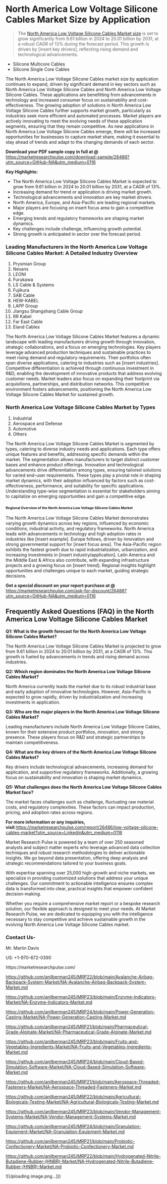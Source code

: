 <h1>North America Low Voltage Silicone Cables Market&nbsp;Size by Application</h1><blockquote><p>The <a href="https://marketresearchpulse.com/download-sample/26486?utm_source=GitHub-NA&amp;utm_medium=0116">North America Low Voltage Silicone Cables Market size</a> is set to grow significantly from 9.61 billion in 2024 to 20.01 billion by 2031, at a robust CAGR of 13% during the forecast period. This growth is driven by [insert key drivers], reflecting rising demand and technological advancements.</p></blockquote><ul><li>Silicone Multicore Cables<li> Silicone Single Core Cables</li></ul><p>The North America Low Voltage Silicone Cables market size by application continues to expand, driven by significant demand in key sectors such as North America Low Voltage Silicone Cables and North America Low Voltage Silicone Cables. These applications are benefitting from advancements in technology and increased consumer focus on sustainability and cost-effectiveness. The growing adoption of solutions in North America Low Voltage Silicone Cables further supports market growth, particularly as industries seek more efficient and automated processes. Market players are actively innovating to meet the evolving needs of these application segments, ensuring that they remain competitive. As new applications in North America Low Voltage Silicone Cables emerge, there will be increased opportunities for businesses to capture market share, making it essential to stay ahead of trends and adapt to the changing demands of each sector.</p><p><strong>Download your PDF sample copy in full at @ </strong><a href="https://marketresearchpulse.com/download-sample/26486?utm_source=GitHub-NA&amp;utm_medium=0116">https://marketresearchpulse.com/download-sample/26486?utm_source=GitHub-NA&amp;utm_medium=0116</a></p><p><strong>Key Highlights: </strong></p><ul><li>The North America Low Voltage Silicone Cables Market is expected to grow from 9.61 billion in 2024 to 20.01 billion by 2031, at a CAGR of 13%.</li><li>Increasing demand for trend or application is driving market growth.</li><li>Technological advancements and innovation are key market drivers.</li><li>North America, Europe, and Asia-Pacific are leading regional markets.</li><li>Major players are focusing on insert focus area to gain a competitive edge.</li><li>Emerging trends and regulatory frameworks are shaping market dynamics.</li><li>Key challenges include challenge, influencing growth potential.</li><li>Strong growth is anticipated in sector over the forecast period.</li></ul><h3>Leading Manufacturers in the North America Low Voltage Silicone Cables Market: A Detailed Industry Overview</h3><ol><li>Prysmian Group</li><li>Nexans</li><li>LEONI</li><li>Furukawa</li><li>LS Cable & Systems</li><li>Fujikura</li><li>SAB Cable</li><li>HEW-KABEL</li><li>LAPP Group</li><li>Jiangsu Shangshang Cable Group</li><li>RR Kabel</li><li>Far East Cable</li><li>Eland Cables</li></ol><div class="flex max-w-full flex-col flex-grow"><div class="min-h-8 text-message flex w-full flex-col items-end gap-2 whitespace-normal break-words [.text-message+&amp;]:mt-5" dir="auto" data-message-author-role="assistant" data-message-id="fd8432e4-4910-450d-b182-61b7bfb0a01f" data-message-model-slug="gpt-4o"><div class="flex w-full flex-col gap-1 empty:hidden first:pt-[3px]"><div class="markdown prose w-full break-words dark:prose-invert light"><p>The North America Low Voltage Silicone Cables Market features a dynamic landscape with leading manufacturers driving growth through innovation, strategic collaborations, and a focus on emerging technologies. Key players leverage advanced production techniques and sustainable practices to meet rising demand and regulatory requirements. Their portfolios often span diverse applications, catering to industries such as [insert industries]. Competitive differentiation is achieved through continuous investment in R&amp;D, enabling the development of innovative products that address evolving customer needs. Market leaders also focus on expanding their footprint via acquisitions, partnerships, and distribution networks. This competitive environment fosters advancements, positioning the North America Low Voltage Silicone Cables Market for sustained growth.</p></div></div></div></div><h3>North America Low Voltage Silicone Cables Market by Types</h3><ol><li>Industrial<li> Aerospace and Defense<li> Automotive<li> Others</li></ol><div class="flex max-w-full flex-col flex-grow"><div class="min-h-8 text-message flex w-full flex-col items-end gap-2 whitespace-normal break-words [.text-message+&amp;]:mt-5" dir="auto" data-message-author-role="assistant" data-message-id="084470be-0bb7-4664-bddf-5156b4f41249" data-message-model-slug="gpt-4o-mini"><div class="flex w-full flex-col gap-1 empty:hidden first:pt-[3px]"><div class="markdown prose w-full break-words dark:prose-invert light"><p>The North America Low Voltage Silicone Cables Market is segmented by types, catering to diverse industry needs and applications. Each type offers unique features and benefits, addressing specific demands within the market. The segmentation allows manufacturers to target distinct customer bases and enhance product offerings. Innovation and technological advancements drive differentiation among types, ensuring tailored solutions for varied end-user requirements. These types play a pivotal role in shaping market dynamics, with their adoption influenced by factors such as cost-effectiveness, performance, and suitability for specific applications. Understanding type-wise segmentation is essential for stakeholders aiming to capitalize on emerging opportunities and gain a competitive edge.</p></div></div></div></div><h3><span style="font-size: 11px;">Regional Overview of the North America Low Voltage Silicone Cables Market</span></h3><div class="flex max-w-full flex-col flex-grow"><div class="min-h-8 text-message flex w-full flex-col items-end gap-2 whitespace-normal break-words [.text-message+&amp;]:mt-5" dir="auto" data-message-author-role="assistant" data-message-id="e9038762-ce64-4e30-91c9-9bd413514231" data-message-model-slug="gpt-4o-mini"><div class="flex w-full flex-col gap-1 empty:hidden first:pt-[3px]"><div class="markdown prose w-full break-words dark:prose-invert light"><p>The North America Low Voltage Silicone Cables Market demonstrates varying growth dynamics across key regions, influenced by economic conditions, industrial activity, and regulatory frameworks. North America leads with advancements in technology and high adoption rates in industries like [insert example]. Europe follows, driven by innovation and strong governmental support for [insert focus area]. The Asia-Pacific region exhibits the fastest growth due to rapid industrialization, urbanization, and increasing investments in [insert industry/application]. Latin America and the Middle East &amp; Africa also contribute, with expanding infrastructure projects and a growing focus on [insert trend]. Regional insights highlight opportunities and challenges unique to each market, guiding strategic decisions.</p></div></div></div></div><p><strong>Get a special discount on your report purchase at @ </strong><a href="https://marketresearchpulse.com/ask-for-discount/26486?utm_source=GitHub-NA&amp;utm_medium=0116">https://marketresearchpulse.com/ask-for-discount/26486?utm_source=GitHub-NA&amp;utm_medium=0116</a></p><h2>Frequently Asked Questions (FAQ) in the North America Low Voltage Silicone Cables Market</h2><p><strong>Q1: What is the growth forecast for the North America Low Voltage Silicone Cables Market?</strong></p><p>The North America Low Voltage Silicone Cables Market is projected to grow from 9.61 billion in 2024 to 20.01 billion by 2031, at a CAGR of 13%. This growth is fueled by advancements in trends and rising demand across industries.</p><p><strong>Q2: Which region dominates the North America Low Voltage Silicone Cables Market?</strong></p><p>North America currently leads the market due to its robust industrial base and early adoption of innovative technologies. However, Asia-Pacific is expected to grow rapidly, driven by industrialization and increasing investments in application.</p><p><strong>Q3: Who are the major players in the North America Low Voltage Silicone Cables Market?</strong></p><p>Leading manufacturers include North America Low Voltage Silicone Cables, known for their extensive product portfolios, innovation, and strong presence. These players focus on R&amp;D and strategic partnerships to maintain competitiveness.</p><p><strong>Q4: What are the key drivers of the North America Low Voltage Silicone Cables Market?</strong></p><p>Key drivers include technological advancements, increasing demand for application, and supportive regulatory frameworks. Additionally, a growing focus on sustainability and innovation is shaping market dynamics.</p><p><strong>Q5: What challenges does the North America Low Voltage Silicone Cables Market face?</strong></p><p>The market faces challenges such as challenge, fluctuating raw material costs, and regulatory complexities. These factors can impact production, pricing, and adoption rates across regions.</p><p><strong>For more information or any inquiries, visit&nbsp;</strong><a href="https://marketresearchpulse.com/report/26486/low-voltage-silicone-cables-market?utm_source=Linkedin&utm_medium=0116">https://marketresearchpulse.com/report/26486/low-voltage-silicone-cables-market?utm_source=Linkedin&utm_medium=0116</a></p><p>Market Research Pulse is powered by a team of over 250 seasoned analysts and subject matter experts who leverage advanced data collection techniques and robust research methodologies to deliver actionable insights. We go beyond data presentation, offering deep analysis and strategic recommendations tailored to your business goals.</p><p>With expertise spanning over 25,000 high-growth and niche markets, we specialize in providing customized solutions that address your unique challenges. Our commitment to actionable intelligence ensures complex data is transformed into clear, practical insights that empower confident decision-making.</p><p>Whether you require a comprehensive market report or a bespoke research solution, our flexible approach is designed to meet your needs. At Market Research Pulse, we are dedicated to equipping you with the intelligence necessary to stay competitive and achieve sustainable growth in the evolving North America Low Voltage Silicone Cables market.</p><h3><strong>Contact Us-</strong></h3><p>Mr. Martin Davis</p><p>US: +1-970-672-0390</p><p>https://marketresearchpulse.com/</p><p><a href="https://github.com/anilberman245/MRP22/blob/main/Avalanche-Airbag-Backpack-System-Market/NA-Avalanche-Airbag-Backpack-System-Market.md">https://github.com/anilberman245/MRP22/blob/main/Avalanche-Airbag-Backpack-System-Market/NA-Avalanche-Airbag-Backpack-System-Market.md</a></p><p><a href="https://github.com/anilberman245/MRP23/blob/main/Enzyme-Indicators-Market/NA-Enzyme-Indicators-Market.md">https://github.com/anilberman245/MRP23/blob/main/Enzyme-Indicators-Market/NA-Enzyme-Indicators-Market.md</a></p><p><a href="https://github.com/anilberman245/MRP24/blob/main/Power-Generation-Casting-Market/NA-Power-Generation-Casting-Market.md">https://github.com/anilberman245/MRP24/blob/main/Power-Generation-Casting-Market/NA-Power-Generation-Casting-Market.md</a></p><p><a href="https://github.com/anilberman245/MRP21/blob/main/Pharmaceutical-Grade-Alginate-Market/NA-Pharmaceutical-Grade-Alginate-Market.md">https://github.com/anilberman245/MRP21/blob/main/Pharmaceutical-Grade-Alginate-Market/NA-Pharmaceutical-Grade-Alginate-Market.md</a></p><p><a href="https://github.com/anilberman245/MRP23/blob/main/Fruits-and-Vegetables-Ingredients-Market/NA-Fruits-and-Vegetables-Ingredients-Market.md">https://github.com/anilberman245/MRP23/blob/main/Fruits-and-Vegetables-Ingredients-Market/NA-Fruits-and-Vegetables-Ingredients-Market.md</a></p><p><a href="https://github.com/anilberman245/MRP24/blob/main/Cloud-Based-Simulation-Software-Market/NA-Cloud-Based-Simulation-Software-Market.md">https://github.com/anilberman245/MRP24/blob/main/Cloud-Based-Simulation-Software-Market/NA-Cloud-Based-Simulation-Software-Market.md</a></p><p><a href="https://github.com/anilberman245/MRP21/blob/main/Aerospace-Threaded-Fasteners-Market/NA-Aerospace-Threaded-Fasteners-Market.md">https://github.com/anilberman245/MRP21/blob/main/Aerospace-Threaded-Fasteners-Market/NA-Aerospace-Threaded-Fasteners-Market.md</a></p><p><a href="https://github.com/anilberman245/MRP22/blob/main/Agricultural-Biologicals-Testing-Market/NA-Agricultural-Biologicals-Testing-Market.md">https://github.com/anilberman245/MRP22/blob/main/Agricultural-Biologicals-Testing-Market/NA-Agricultural-Biologicals-Testing-Market.md</a></p><p><a href="https://github.com/anilberman245/MRP23/blob/main/Vendor-Management-Systems-Market/NA-Vendor-Management-Systems-Market.md">https://github.com/anilberman245/MRP23/blob/main/Vendor-Management-Systems-Market/NA-Vendor-Management-Systems-Market.md</a></p><p><a href="https://github.com/anilberman245/MRP24/blob/main/Granulation-Equipment-Market/NA-Granulation-Equipment-Market.md">https://github.com/anilberman245/MRP24/blob/main/Granulation-Equipment-Market/NA-Granulation-Equipment-Market.md</a></p><p><a href="https://github.com/anilberman245/MRP21/blob/main/Probiotic-Confectionery-Market/NA-Probiotic-Confectionery-Market.md">https://github.com/anilberman245/MRP21/blob/main/Probiotic-Confectionery-Market/NA-Probiotic-Confectionery-Market.md</a></p><p><a href="https://github.com/anilberman245/MRP22/blob/main/Hydrogenated-Nitrile-Butadiene-Rubber-(HNBR)-Market/NA-Hydrogenated-Nitrile-Butadiene-Rubber-(HNBR)-Market.md">https://github.com/anilberman245/MRP22/blob/main/Hydrogenated-Nitrile-Butadiene-Rubber-(HNBR)-Market/NA-Hydrogenated-Nitrile-Butadiene-Rubber-(HNBR)-Market.md</a></p>
![Uploading image.png…]()

